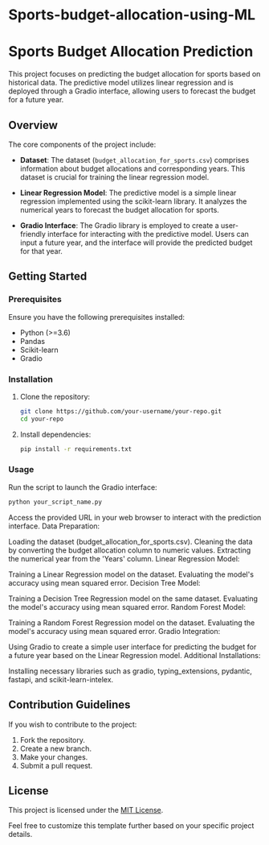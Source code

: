 # Sports-budget-allocation-using-ML
# Sports Budget Allocation Prediction
This project focuses on predicting the budget allocation for sports based on historical data. The predictive model utilizes linear regression and is deployed through a Gradio interface, allowing users to forecast the budget for a future year.

## Overview

The core components of the project include:

- **Dataset**: The dataset (`budget_allocation_for_sports.csv`) comprises information about budget allocations and corresponding years. This dataset is crucial for training the linear regression model.

- **Linear Regression Model**: The predictive model is a simple linear regression implemented using the scikit-learn library. It analyzes the numerical years to forecast the budget allocation for sports.

- **Gradio Interface**: The Gradio library is employed to create a user-friendly interface for interacting with the predictive model. Users can input a future year, and the interface will provide the predicted budget for that year.

## Getting Started

### Prerequisites

Ensure you have the following prerequisites installed:

- Python (>=3.6)
- Pandas
- Scikit-learn
- Gradio

### Installation

1. Clone the repository:

    ```bash
    git clone https://github.com/your-username/your-repo.git
    cd your-repo
    ```

2. Install dependencies:

    ```bash
    pip install -r requirements.txt
    ```

### Usage

Run the script to launch the Gradio interface:

```bash
python your_script_name.py
```

Access the provided URL in your web browser to interact with the prediction interface.
Data Preparation:

Loading the dataset (budget_allocation_for_sports.csv).
Cleaning the data by converting the budget allocation column to numeric values.
Extracting the numerical year from the 'Years' column.
Linear Regression Model:

Training a Linear Regression model on the dataset.
Evaluating the model's accuracy using mean squared error.
Decision Tree Model:

Training a Decision Tree Regression model on the same dataset.
Evaluating the model's accuracy using mean squared error.
Random Forest Model:

Training a Random Forest Regression model on the dataset.
Evaluating the model's accuracy using mean squared error.
Gradio Integration:

Using Gradio to create a simple user interface for predicting the budget for a future year based on the Linear Regression model.
Additional Installations:

Installing necessary libraries such as gradio, typing_extensions, pydantic, fastapi, and scikit-learn-intelex.

## Contribution Guidelines

If you wish to contribute to the project:

1. Fork the repository.
2. Create a new branch.
3. Make your changes.
4. Submit a pull request.

## License

This project is licensed under the [MIT License](LICENSE).

Feel free to customize this template further based on your specific project details.
